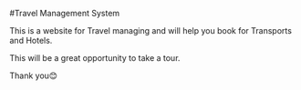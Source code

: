 #Travel Management System

This is a website for Travel managing and will help you book  for Transports and Hotels.

This will be a great opportunity to take a tour.

Thank you😊